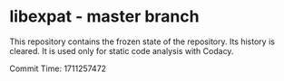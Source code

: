# libexpat - master branch

This repository contains the frozen state of the repository.
Its history is cleared. It is used only for static code
analysis with Codacy.

Commit Time: 1711257472